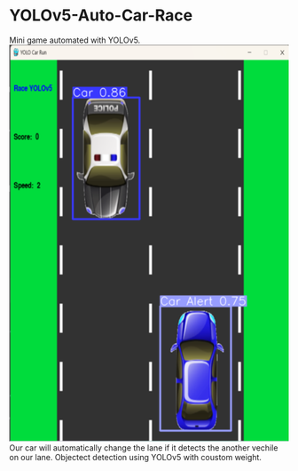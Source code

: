 # YOLOv5-Auto-Car-Race
Mini game automated with YOLOv5.
![Obj-Det](https://github.com/Bishal-Bhandari/YOLOv5-Auto-Car-Race/blob/master/asset/Screenshot%202022-06-30%20102023.png?raw=true)
Our car will automatically change the lane if it detects the another vechile on our lane.
Objectect detection using YOLOv5 with coustom weight. 
